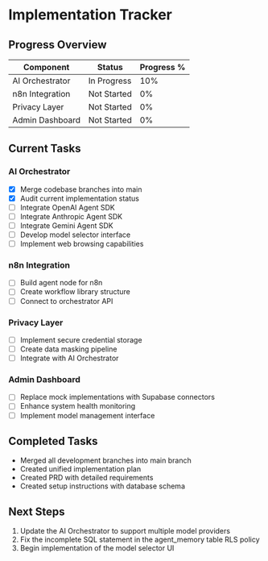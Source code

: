 # Implementation Tracker

## Progress Overview

| Component | Status | Progress % |
|-----------|--------|------------|
| AI Orchestrator | In Progress | 10% |
| n8n Integration | Not Started | 0% |
| Privacy Layer | Not Started | 0% |
| Admin Dashboard | Not Started | 0% |

## Current Tasks

### AI Orchestrator
- [x] Merge codebase branches into main
- [x] Audit current implementation status
- [ ] Integrate OpenAI Agent SDK
- [ ] Integrate Anthropic Agent SDK
- [ ] Integrate Gemini Agent SDK
- [ ] Develop model selector interface
- [ ] Implement web browsing capabilities

### n8n Integration
- [ ] Build agent node for n8n
- [ ] Create workflow library structure
- [ ] Connect to orchestrator API

### Privacy Layer
- [ ] Implement secure credential storage
- [ ] Create data masking pipeline
- [ ] Integrate with AI Orchestrator

### Admin Dashboard
- [ ] Replace mock implementations with Supabase connectors
- [ ] Enhance system health monitoring
- [ ] Implement model management interface

## Completed Tasks
- Merged all development branches into main branch
- Created unified implementation plan
- Created PRD with detailed requirements
- Created setup instructions with database schema

## Next Steps
1. Update the AI Orchestrator to support multiple model providers
2. Fix the incomplete SQL statement in the agent_memory table RLS policy
3. Begin implementation of the model selector UI

